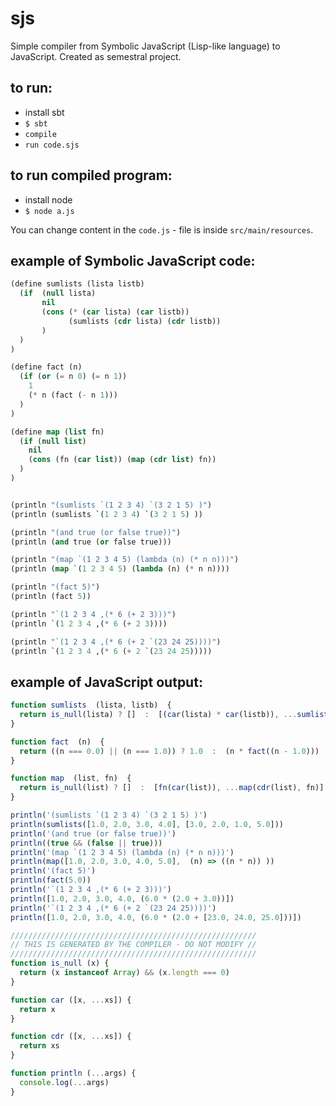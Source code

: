 # sjs
Simple compiler from Symbolic JavaScript (Lisp-like language) to JavaScript. Created as semestral project.

## to run:
- install sbt
- `$ sbt`
- `compile`
- `run code.sjs`

## to run compiled program:
- install node
- `$ node a.js`

You can change content in the `code.js` - file is inside `src/main/resources`.

## example of Symbolic JavaScript code:
```lisp
(define sumlists (lista listb)
  (if  (null lista)
       nil
       (cons (* (car lista) (car listb))
             (sumlists (cdr lista) (cdr listb))
       )
  )
)

(define fact (n)
  (if (or (= n 0) (= n 1))
    1
    (* n (fact (- n 1)))
  )
)

(define map (list fn)
  (if (null list)
    nil
    (cons (fn (car list)) (map (cdr list) fn))
  )
)


(println "(sumlists `(1 2 3 4) `(3 2 1 5) )")
(println (sumlists `(1 2 3 4) `(3 2 1 5) ))

(println "(and true (or false true))")
(println (and true (or false true)))

(println "(map `(1 2 3 4 5) (lambda (n) (* n n)))")
(println (map `(1 2 3 4 5) (lambda (n) (* n n))))

(println "(fact 5)")
(println (fact 5))

(println "`(1 2 3 4 ,(* 6 (+ 2 3)))")
(println `(1 2 3 4 ,(* 6 (+ 2 3))))

(println "`(1 2 3 4 ,(* 6 (+ 2 `(23 24 25))))")
(println `(1 2 3 4 ,(* 6 (+ 2 `(23 24 25)))))
```

## example of JavaScript output:
```javascript
function sumlists  (lista, listb)  {
  return is_null(lista) ? []  :  [(car(lista) * car(listb)), ...sumlists(cdr(lista), cdr(listb))]
}

function fact  (n)  {
  return ((n === 0.0) || (n === 1.0)) ? 1.0  :  (n * fact((n - 1.0)))
}

function map  (list, fn)  {
  return is_null(list) ? []  :  [fn(car(list)), ...map(cdr(list), fn)]
}

println('(sumlists `(1 2 3 4) `(3 2 1 5) )')
println(sumlists([1.0, 2.0, 3.0, 4.0], [3.0, 2.0, 1.0, 5.0]))
println('(and true (or false true))')
println((true && (false || true)))
println('(map `(1 2 3 4 5) (lambda (n) (* n n)))')
println(map([1.0, 2.0, 3.0, 4.0, 5.0],  (n) => ((n * n)) ))
println('(fact 5)')
println(fact(5.0))
println('`(1 2 3 4 ,(* 6 (+ 2 3)))')
println([1.0, 2.0, 3.0, 4.0, (6.0 * (2.0 + 3.0))])
println('`(1 2 3 4 ,(* 6 (+ 2 `(23 24 25))))')
println([1.0, 2.0, 3.0, 4.0, (6.0 * (2.0 + [23.0, 24.0, 25.0]))])

///////////////////////////////////////////////////////
// THIS IS GENERATED BY THE COMPILER - DO NOT MODIFY //
///////////////////////////////////////////////////////
function is_null (x) {
  return (x instanceof Array) && (x.length === 0)
}

function car ([x, ...xs]) {
  return x
}

function cdr ([x, ...xs]) {
  return xs
}

function println (...args) {
  console.log(...args)
}
``` 
